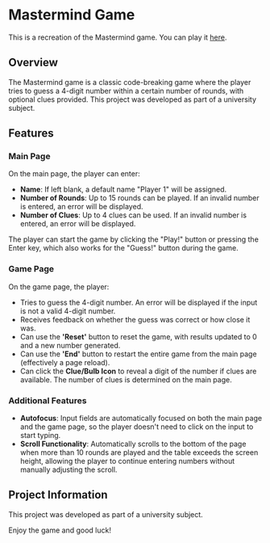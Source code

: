 # Mastermind Game

This is a recreation of the Mastermind game. You can play it 
[here](https://guillemdiaz.github.io/Mastermind/).

## Overview

The Mastermind game is a classic code-breaking game where the player tries to 
guess a 4-digit number within a certain number of rounds, with optional clues 
provided. This project was developed as part of a university subject.

## Features

### Main Page

On the main page, the player can enter:
- **Name**: If left blank, a default name "Player 1" will be assigned.
- **Number of Rounds**: Up to 15 rounds can be played. If an invalid number is 
                        entered, an error will be displayed.
- **Number of Clues**: Up to 4 clues can be used. If an invalid number is 
                       entered, an error will be displayed.

The player can start the game by clicking the "Play!" button or pressing the 
Enter key, which also works for the "Guess!" button during the game.

### Game Page

On the game page, the player:
- Tries to guess the 4-digit number. An error will be displayed if the input is 
  not a valid 4-digit number.
- Receives feedback on whether the guess was correct or how close it was.
- Can use the **'Reset'** button to reset the game, with results updated to 0 
  and a new number generated.
- Can use the **'End'** button to restart the entire game from the main page 
  (effectively a page reload).
- Can click the **Clue/Bulb Icon** to reveal a digit of the number if clues are 
  available. The number of clues is determined on the main page.

### Additional Features

- **Autofocus**: Input fields are automatically focused on both the main page 
                 and the game page, so the player doesn't need to click on 
                 the input to start typing.
- **Scroll Functionality**: Automatically scrolls to the bottom of the page when
                            more than 10 rounds are played and the table 
                            exceeds the screen height, allowing the player to 
                            continue entering numbers without manually 
                            adjusting the scroll.

## Project Information

This project was developed as part of a university subject.

Enjoy the game and good luck!
